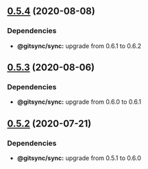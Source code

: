 ## [0.5.4](https://github.com/gitsync-pkg/gitsync-sync-command/compare/v0.5.3...v0.5.4) (2020-08-08)





### Dependencies

* **@gitsync/sync:** upgrade from 0.6.1 to 0.6.2

## [0.5.3](https://github.com/gitsync-pkg/gitsync-sync-command/compare/v0.5.2...v0.5.3) (2020-08-06)





### Dependencies

* **@gitsync/sync:** upgrade from 0.6.0 to 0.6.1

## [0.5.2](https://github.com/gitsync-pkg/gitsync-sync-command/compare/v0.5.1...v0.5.2) (2020-07-21)





### Dependencies

* **@gitsync/sync:** upgrade from 0.5.1 to 0.6.0
